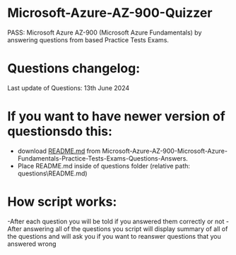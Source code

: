 # Microsoft-Azure-AZ-900-Quizzer

PASS: Microsoft Azure AZ-900 (Microsoft Azure Fundamentals) by answering questions from based Practice Tests Exams.

# Questions changelog:

Last update of Questions: 13th June 2024

# If you want to have newer version of questionsdo this:
- download [README.md](https://github.com/Ditectrev/Microsoft-Azure-AZ-900-Microsoft-Azure-Fundamentals-Practice-Tests-Exams-Questions-Answers) from Microsoft-Azure-AZ-900-Microsoft-Azure-Fundamentals-Practice-Tests-Exams-Questions-Answers.
- Place README.md inside of questions folder (relative path: questions\README.md)

# How script works:

-After each question you will be told if you answered them correctly or not
-After answering all of the questions you script will display summary of all of the questions and will ask you if you want to reanswer questions that you answered wrong
